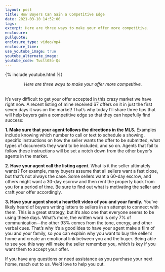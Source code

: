 ```yaml
---
layout: post
title: How Buyers Can Gain a Competitive Edge
date: 2021-03-10 14:52:00
tags:
excerpt: Here are three ways to make your offer more competitive.
enclosure:
pullquote:
enclosure_type: video/mp4
enclosure_time:
use_youtube_image: true
youtube_alternate_image:
youtube_code: TwcllG5o-Qs
---
```

{% include youtube.html %}

<center><em>Here are three ways to make your offer more competitive.</em></center>

<center>&nbsp;</center>

It’s very difficult to get your offer accepted in this crazy market we have right now. A recent listing of mine received 67 offers on it in just the first seven days it was on the market\! That’s why today I’ll share three tips that will help buyers gain a competitive edge so that they can hopefully find success:

**1\. Make sure that your agent follows the directions in the MLS.** Examples include knowing which number to call or text to schedule a showing, specific instructions on how the seller wants the offer to be submitted, what types of documents they want to be included, and so on. Agents that fail to follow these instructions will be set a notch down from the other buyer’s agents in the market.

**2\. Have your agent call the listing agent**. What is it the seller ultimately wants? For example, many buyers assume that all sellers want a fast close, but that’s not always the case. Some sellers want a 60-day escrow, and others might want a 30-day escrow and then rent the property back from you for a period of time. Be sure to find out what is motivating the seller and craft your offer accordingly.

**3\. Have your agent shoot a heartfelt video of you and your family.** You’ve likely heard of buyers writing letters to sellers in an attempt to connect with them. This is a great strategy, but it’s also one that everyone seems to be using these days. What’s more, the written word is only 7% of communication—the other 93% comes from the tone, energy, and other verbal cues. That’s why it’s a good idea to have your agent make a film of you and your family, so you can explain why you want to buy the seller’s home and create an emotional link between you and the buyer. Being able to see you this way will make the seller remember you, which is key if you want them to accept your offer.

If you have any questions or need assistance as you purchase your next home, reach out to us. We’d love to help you out.
